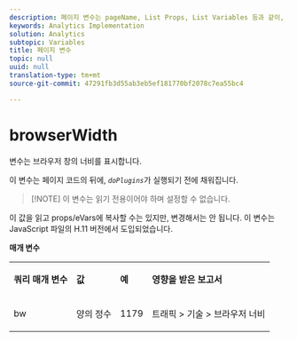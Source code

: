 ```yaml
---
description: 페이지 변수는 pageName, List Props, List Variables 등과 같이, 보고서를 직접 채웁니다.
keywords: Analytics Implementation
solution: Analytics
subtopic: Variables
title: 페이지 변수
topic: null
uuid: null
translation-type: tm+mt
source-git-commit: 47291fb3d55ab3eb5ef181770bf2078c7ea55bc4

---
```




# browserWidth

 변수는 브라우저 창의 너비를 표시합니다.


<!-- 

browserwidth.xml

 -->

이 변수는 페이지 코드의 뒤에, *`doPlugins`*&#x200B;가 실행되기 전에 채워집니다.

> [!NOTE] 이 변수는 읽기 전용이어야 하며 설정할 수 없습니다.

이 값을 읽고 props/eVars에 복사할 수는 있지만, 변경해서는 안 됩니다. 이 변수는 JavaScript 파일의 H.11 버전에서 도입되었습니다.

**매개 변수**

<table id="table_B70F279A8CD240328520E5BD889806BD"> 
 <tbody> 
  <tr> 
   <td> <p> <b>쿼리 매개 변수</b> </p> </td> 
   <td> <p> <b>값</b> </p> </td> 
   <td> <p> <b>예</b> </p> </td> 
   <td> <p> <b>영향을 받은 보고서</b> </p> </td> 
  </tr> 
  <tr> 
   <td> <p>bw </p> </td> 
   <td> <p>양의 정수 </p> </td> 
   <td> <p>1179 </p> </td> 
   <td> <p>트래픽 &gt; 기술 &gt; 브라우저 너비 </p> </td> 
  </tr> 
 </tbody> 
</table>
